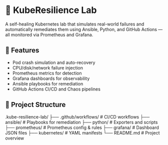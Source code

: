 # 🧪 KubeResilience Lab

A self-healing Kubernetes lab that simulates real-world failures and automatically remediates them using Ansible, Python, and GitHub Actions — all monitored via Prometheus and Grafana.

## 🚀 Features

- Pod crash simulation and auto-recovery
- CPU/disk/network failure injection
- Prometheus metrics for detection
- Grafana dashboards for observability
- Ansible playbooks for remediation
- GitHub Actions CI/CD and Chaos pipelines

## 📁 Project Structure

.kube-resilience-lab/
├── .github/workflows/ # CI/CD workflows
├── ansible/ # Playbooks for remediation
├── python/ # Exporters and scripts
├── prometheus/ # Prometheus config & rules
├── grafana/ # Dashboard JSON files
├── kubernetes/ # YAML manifests
└── README.md # Project overview

